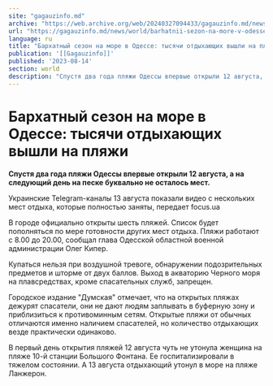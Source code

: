 ```yaml
---
site: "gagauzinfo.md"
archive: "https://web.archive.org/web/20240327094433/gagauzinfo.md/news/world/barhatnii-sezon-na-more-v-odesse-tisyachi-otdihayuschih-vishli-na-plyazhi"
url: "https://gagauzinfo.md/news/world/barhatnii-sezon-na-more-v-odesse-tisyachi-otdihayuschih-vishli-na-plyazhi"
language: ru
title: "Бархатный сезон на море в Одессе: тысячи отдыхающих вышли на пляжи"
publication: '[[Gagauzinfo]]'
published: '2023-08-14'
section: world
description: "Спустя два года пляжи Одессы впервые открыли 12 августа, а на следующий день на песке буквально не осталось мест."
---
```


# Бархатный сезон на море в Одессе: тысячи отдыхающих вышли на пляжи

**Спустя два года пляжи Одессы впервые открыли 12 августа, а на следующий день на песке буквально не осталось мест.**

Украинские Telegram-каналы 13 августа показали видео с нескольких мест отдыха, которые полностью заняты, передает focus.ua

В городе официально открыты шесть пляжей. Список будет пополняться по мере готовности других мест отдыха. Пляжи работают с 8.00 до 20.00, сообщал глава Одесской областной военной администрации Олег Кипер.

Купаться нельзя при воздушной тревоге, обнаружении подозрительных предметов и шторме от двух баллов. Выход в акваторию Черного моря на плавсредствах, кроме спасательных служб, запрещен.

Городское издание "Думская" отмечает, что на открытых пляжах дежурят спасатели, они не дают людям заплывать в буферную зону и приблизиться к противоминным сетям. Открытые пляжи от обычных отличаются именно наличием спасателей, но количество отдыхающих везде практически одинаково.

В первый день открытия пляжей 12 августа чуть не утонула женщина на пляже 10-й станции Большого Фонтана. Ее госпитализировали в тяжелом состоянии. А 13 августа отдыхающий утонул в море на пляже Ланжерон.